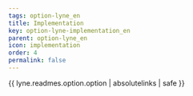 ```yaml
---
tags: option-lyne_en
title: Implementation
key: option-lyne-implementation_en
parent: option-lyne_en
icon: implementation
order: 4
permalink: false  
---
```

{{ lyne.readmes.option.option | absolutelinks | safe }}


